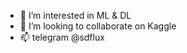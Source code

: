 - 👀 I’m interested in ML & DL
- 💞️ I’m looking to collaborate on Kaggle
- 📫 telegram @sdflux

<!---
parlorsky/parlorsky is a ✨ special ✨ repository because its `README.md` (this file) appears on your GitHub profile.
You can click the Preview link to take a look at your changes.
--->
